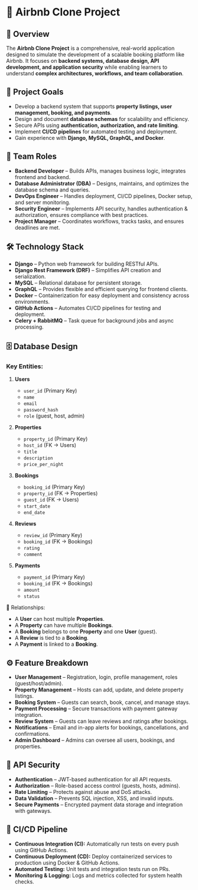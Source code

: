 # 🏡 Airbnb Clone Project

## 📌 Overview

The **Airbnb Clone Project** is a comprehensive, real-world application designed to simulate the development of a scalable booking platform like Airbnb.
It focuses on **backend systems, database design, API development, and application security** while enabling learners to understand **complex architectures, workflows, and team collaboration**.

## 🎯 Project Goals

* Develop a backend system that supports **property listings, user management, booking, and payments**.
* Design and document **database schemas** for scalability and efficiency.
* Secure APIs using **authentication, authorization, and rate limiting**.
* Implement **CI/CD pipelines** for automated testing and deployment.
* Gain experience with **Django, MySQL, GraphQL, and Docker**.

## 👥 Team Roles

* **Backend Developer** – Builds APIs, manages business logic, integrates frontend and backend.
* **Database Administrator (DBA)** – Designs, maintains, and optimizes the database schema and queries.
* **DevOps Engineer** – Handles deployment, CI/CD pipelines, Docker setup, and server monitoring.
* **Security Engineer** – Implements API security, handles authentication & authorization, ensures compliance with best practices.
* **Project Manager** – Coordinates workflows, tracks tasks, and ensures deadlines are met.

## 🛠️ Technology Stack

* **Django** – Python web framework for building RESTful APIs.
* **Django Rest Framework (DRF)** – Simplifies API creation and serialization.
* **MySQL** – Relational database for persistent storage.
* **GraphQL** – Provides flexible and efficient querying for frontend clients.
* **Docker** – Containerization for easy deployment and consistency across environments.
* **GitHub Actions** – Automates CI/CD pipelines for testing and deployment.
* **Celery + RabbitMQ** – Task queue for background jobs and async processing.

## 🗄️ Database Design

### Key Entities:

1. **Users**

   * `user_id` (Primary Key)
   * `name`
   * `email`
   * `password_hash`
   * `role` (guest, host, admin)

2. **Properties**

   * `property_id` (Primary Key)
   * `host_id` (FK → Users)
   * `title`
   * `description`
   * `price_per_night`

3. **Bookings**

   * `booking_id` (Primary Key)
   * `property_id` (FK → Properties)
   * `guest_id` (FK → Users)
   * `start_date`
   * `end_date`

4. **Reviews**

   * `review_id` (Primary Key)
   * `booking_id` (FK → Bookings)
   * `rating`
   * `comment`

5. **Payments**

   * `payment_id` (Primary Key)
   * `booking_id` (FK → Bookings)
   * `amount`
   * `status`

🔗 Relationships:

* A **User** can host multiple **Properties**.
* A **Property** can have multiple **Bookings**.
* A **Booking** belongs to one **Property** and one **User** (guest).
* A **Review** is tied to a **Booking**.
* A **Payment** is linked to a **Booking**.

## ⚙️ Feature Breakdown

* **User Management** – Registration, login, profile management, roles (guest/host/admin).
* **Property Management** – Hosts can add, update, and delete property listings.
* **Booking System** – Guests can search, book, cancel, and manage stays.
* **Payment Processing** – Secure transactions with payment gateway integration.
* **Review System** – Guests can leave reviews and ratings after bookings.
* **Notifications** – Email and in-app alerts for bookings, cancellations, and confirmations.
* **Admin Dashboard** – Admins can oversee all users, bookings, and properties.

## 🔐 API Security

* **Authentication** – JWT-based authentication for all API requests.
* **Authorization** – Role-based access control (guests, hosts, admins).
* **Rate Limiting** – Protects against abuse and DoS attacks.
* **Data Validation** – Prevents SQL injection, XSS, and invalid inputs.
* **Secure Payments** – Encrypted payment data storage and integration with gateways.

## 🚀 CI/CD Pipeline

* **Continuous Integration (CI):** Automatically run tests on every push using GitHub Actions.
* **Continuous Deployment (CD):** Deploy containerized services to production using Docker & GitHub Actions.
* **Automated Testing:** Unit tests and integration tests run on PRs.
* **Monitoring & Logging:** Logs and metrics collected for system health checks.
